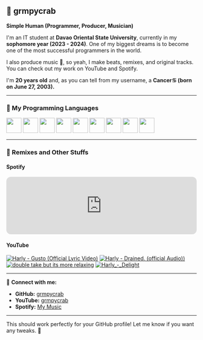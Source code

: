 ## 🦀 grmpycrab  
**Simple Human (Programmer, Producer, Musician)**  

I'm an IT student at **Davao Oriental State University**, currently in my **sophomore year (2023 - 2024)**. One of my biggest dreams is to become one of the most successful programmers in the world.  

I also produce music 🎵, so yeah, I make beats, remixes, and original tracks. You can check out my work on YouTube and Spotify.  

I'm **20 years old** and, as you can tell from my username, a **Cancer♋ (born on June 27, 2003).**  

---

### 🚀 My Programming Languages  

<p align="left">
  <img src="https://cdn.jsdelivr.net/gh/devicons/devicon/icons/java/java-original.svg" width="40" height="40"/>
  <img src="https://cdn.jsdelivr.net/gh/devicons/devicon/icons/python/python-original.svg" width="40" height="40"/>
  <img src="https://cdn.jsdelivr.net/gh/devicons/devicon/icons/html5/html5-original.svg" width="40" height="40"/>
  <img src="https://cdn.jsdelivr.net/gh/devicons/devicon/icons/css3/css3-original.svg" width="40" height="40"/>
  <img src="https://cdn.jsdelivr.net/gh/devicons/devicon/icons/javascript/javascript-original.svg" width="40" height="40"/>
  <img src="https://cdn.jsdelivr.net/gh/devicons/devicon/icons/react/react-original.svg" width="40" height="40"/>
  <img src="https://cdn.jsdelivr.net/gh/devicons/devicon/icons/kotlin/kotlin-original.svg" width="40" height="40"/>
  <img src="https://cdn.jsdelivr.net/gh/devicons/devicon/icons/android/android-original-wordmark.svg" width="40" height="40"/>
  <img src="https://icons.iconarchive.com/icons/ncrow/mega-pack-1/256/Fruity-Loops-Studio-icon.png" width="40" height="40"/>
</p>

---

### 🎵 Remixes and Other Stuffs  

#### **Spotify**  
<iframe style="border-radius:12px" src="https://open.spotify.com/embed/artist/71otXr3VkUPdqCLo2yWTw7?utm_source=generator" width="100%" height="152" frameBorder="0" allowfullscreen="" allow="autoplay; clipboard-write; encrypted-media; fullscreen; picture-in-picture" loading="lazy"></iframe>

#### **YouTube**  
<!-- BEGIN YOUTUBE-CARDS -->
[![Harly - Gusto (Official Lyric Video)](https://ytcards.demolab.com/?id=ZlFN1XOAMpI&title=Gusto&lang=en&timestamp=1696035268&background_color=%230d1117&title_color=%23ffffff&stats_color=%23dedede&max_title_lines=1&width=200&border_radius=5)](https://www.youtube.com/watch?v=ZlFN1XOAMpI)
[![Harly - Drained. (official Audio))](https://ytcards.demolab.com/?id=Ql5IpoSy7qU&title=Drained.&lang=en&timestamp=1696035268&background_color=%230d1117&title_color=%23ffffff&stats_color=%23dedede&max_title_lines=1&width=200&border_radius=5)](https://www.youtube.com/watch?v=Ql5IpoSy7qU)
[![double take but its more relaxing](https://ytcards.demolab.com/?id=3ZQkM0sCkWg&title=double+take+but+its+more+relaxing&lang=en&timestamp=1692266541&background_color=%230d1117&title_color=%23ffffff&stats_color=%23dedede&max_title_lines=1&width=200&border_radius=5)](https://www.youtube.com/watch?v=3ZQkM0sCkWg)
[![Harly_-_Delight](https://ytcards.demolab.com/?id=4SF15vjMUJs&title=Harly_-_Delight&lang=en&timestamp=1676183761&background_color=%230d1117&title_color=%23ffffff&stats_color=%23dedede&max_title_lines=1&width=200&border_radius=5)](https://www.youtube.com/watch?v=4SF15vjMUJs)
<!-- END YOUTUBE-CARDS -->


---

🔗 **Connect with me:**  
- **GitHub:** [grmpycrab](https://github.com/grmpycrab)  
- **YouTube:** [grmpycrab](https://www.youtube.com/@grmpycrab)  
- **Spotify:** [My Music](https://open.spotify.com/artist/71otXr3VkUPdqCLo2yWTw7)  

---

This should work perfectly for your GitHub profile! Let me know if you want any tweaks. 🚀
